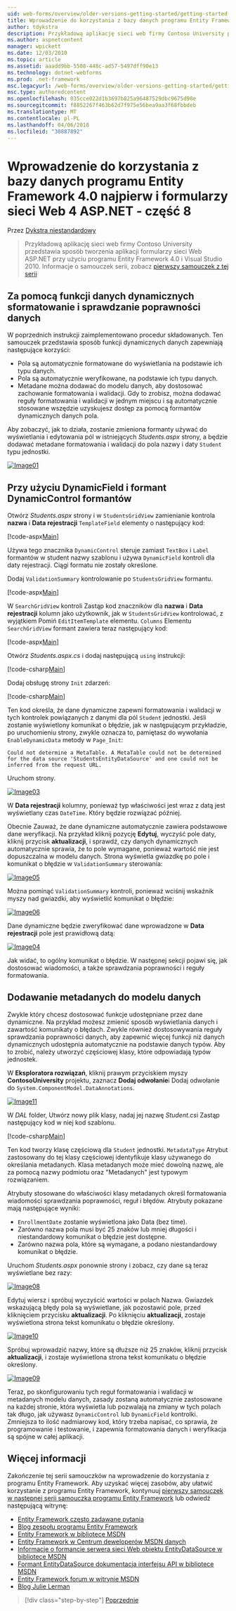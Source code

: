 ```yaml
---
uid: web-forms/overview/older-versions-getting-started/getting-started-with-ef/the-entity-framework-and-aspnet-getting-started-part-8
title: Wprowadzenie do korzystania z bazy danych programu Entity Framework 4.0 najpierw i platformy ASP.NET 4 sieci Web Forms — część 8 | Dokumentacja firmy Microsoft
author: tdykstra
description: Przykładową aplikację sieci web firmy Contoso University przedstawia sposób tworzenia aplikacji formularzy sieci Web ASP.NET przy użyciu programu Entity Framework. Przykładowa aplikacja jest...
ms.author: aspnetcontent
manager: wpickett
ms.date: 12/03/2010
ms.topic: article
ms.assetid: aaadd9bb-5508-448c-ad57-5497dff90e13
ms.technology: dotnet-webforms
ms.prod: .net-framework
msc.legacyurl: /web-forms/overview/older-versions-getting-started/getting-started-with-ef/the-entity-framework-and-aspnet-getting-started-part-8
msc.type: authoredcontent
ms.openlocfilehash: 035cce022d1b3697b825a96487529dbc9675d90e
ms.sourcegitcommit: f8852267f463b62d7f975e56bea9aa3f68fbbdeb
ms.translationtype: MT
ms.contentlocale: pl-PL
ms.lasthandoff: 04/06/2018
ms.locfileid: "30887892"
---
```

<a name="getting-started-with-entity-framework-40-database-first-and-aspnet-4-web-forms---part-8"></a>Wprowadzenie do korzystania z bazy danych programu Entity Framework 4.0 najpierw i formularzy sieci Web 4 ASP.NET - część 8
====================
Przez [Dykstra niestandardowy](https://github.com/tdykstra)

> Przykładową aplikację sieci web firmy Contoso University przedstawia sposób tworzenia aplikacji formularzy sieci Web ASP.NET przy użyciu programu Entity Framework 4.0 i Visual Studio 2010. Informacje o samouczek serii, zobacz [pierwszy samouczek z tej serii](the-entity-framework-and-aspnet-getting-started-part-1.md)


## <a name="using-dynamic-data-functionality-to-format-and-validate-data"></a>Za pomocą funkcji danych dynamicznych sformatowanie i sprawdzanie poprawności danych

W poprzednich instrukcji zaimplementowano procedur składowanych. Ten samouczek przedstawia sposób funkcji dynamicznych danych zapewniają następujące korzyści:

- Pola są automatycznie formatowane do wyświetlania na podstawie ich typu danych.
- Pola są automatycznie weryfikowane, na podstawie ich typu danych.
- Metadane można dodawać do modelu danych, aby dostosować zachowanie formatowania i walidacji. Gdy to zrobisz, można dodawać reguły formatowania i walidacji w jednym miejscu i są automatycznie stosowane wszędzie uzyskujesz dostęp za pomocą formantów dynamicznych danych pola.

Aby zobaczyć, jak to działa, zostanie zmieniona formanty używać do wyświetlania i edytowania pól w istniejących *Students.aspx* strony, a będzie dodawać metadane formatowania i walidacji do pola nazwy i daty `Student` typu jednostki.

[![Image01](the-entity-framework-and-aspnet-getting-started-part-8/_static/image2.png)](the-entity-framework-and-aspnet-getting-started-part-8/_static/image1.png)

## <a name="using-dynamicfield-and-dynamiccontrol-controls"></a>Przy użyciu DynamicField i formant DynamicControl formantów

Otwórz *Students.aspx* strony i w `StudentsGridView` zamienianie kontrola **nazwa** i **Data rejestracji** `TemplateField` elementy o następujący kod:

[!code-aspx[Main](the-entity-framework-and-aspnet-getting-started-part-8/samples/sample1.aspx)]

Używa tego znacznika `DynamicControl` steruje zamiast `TextBox` i `Label` formantów w student nazwy szablonu i używa `DynamicField` kontroli dla daty rejestracji. Ciągi formatu nie zostały określone.

Dodaj `ValidationSummary` kontrolowanie po `StudentsGridView` formantu.

[!code-aspx[Main](the-entity-framework-and-aspnet-getting-started-part-8/samples/sample2.aspx)]

W `SearchGridView` kontroli Zastąp kod znaczników dla **nazwa** i **Data rejestracji** kolumn jako użytkownik, jak w `StudentsGridView` kontrolować, z wyjątkiem Pomiń `EditItemTemplate` elementu. `Columns` Elementu `SearchGridView` formant zawiera teraz następujący kod:

[!code-aspx[Main](the-entity-framework-and-aspnet-getting-started-part-8/samples/sample3.aspx)]

Otwórz *Students.aspx.cs* i dodaj następującą `using` instrukcji:

[!code-csharp[Main](the-entity-framework-and-aspnet-getting-started-part-8/samples/sample4.cs)]

Dodaj obsługę strony `Init` zdarzeń:

[!code-csharp[Main](the-entity-framework-and-aspnet-getting-started-part-8/samples/sample5.cs)]

Ten kod określa, że dane dynamiczne zapewni formatowania i walidacji w tych kontrolek powiązanych z danymi dla pól `Student` jednostki. Jeśli zostanie wyświetlony komunikat o błędzie, jak w następującym przykładzie, po uruchomieniu strony, zwykle oznacza to, pamiętasz do wywołania `EnableDynamicData` metody w `Page_Init`:

`Could not determine a MetaTable. A MetaTable could not be determined for the data source 'StudentsEntityDataSource' and one could not be inferred from the request URL.`

Uruchom strony.

[![Image03](the-entity-framework-and-aspnet-getting-started-part-8/_static/image4.png)](the-entity-framework-and-aspnet-getting-started-part-8/_static/image3.png)

W **Data rejestracji** kolumny, ponieważ typ właściwości jest wraz z datą jest wyświetlany czas `DateTime`. Który będzie rozwiązać później.

Obecnie Zauważ, że dane dynamiczne automatycznie zawiera podstawowe dane weryfikacji. Na przykład kliknij pozycję **Edytuj**, wyczyść pole daty, kliknij przycisk **aktualizacji**, i sprawdź, czy danych dynamicznych automatycznie sprawia, że to pole wymagane, ponieważ wartość nie jest dopuszczalna w modelu danych. Strona wyświetla gwiazdkę po pole i komunikat o błędzie w `ValidationSummary` sterowania:

[![Image05](the-entity-framework-and-aspnet-getting-started-part-8/_static/image6.png)](the-entity-framework-and-aspnet-getting-started-part-8/_static/image5.png)

Można pominąć `ValidationSummary` kontroli, ponieważ wciśnij wskaźnik myszy nad gwiazdki, aby wyświetlić komunikat o błędzie:

[![Image06](the-entity-framework-and-aspnet-getting-started-part-8/_static/image8.png)](the-entity-framework-and-aspnet-getting-started-part-8/_static/image7.png)

Dane dynamiczne będzie zweryfikować dane wprowadzone w **Data rejestracji** pole jest prawidłową datą:

[![Image04](the-entity-framework-and-aspnet-getting-started-part-8/_static/image10.png)](the-entity-framework-and-aspnet-getting-started-part-8/_static/image9.png)

Jak widać, to ogólny komunikat o błędzie. W następnej sekcji pojawi się, jak dostosować wiadomości, a także sprawdzania poprawności i reguły formatowania.

## <a name="adding-metadata-to-the-data-model"></a>Dodawanie metadanych do modelu danych

Zwykle który chcesz dostosować funkcje udostępniane przez dane dynamiczne. Na przykład możesz zmienić sposób wyświetlania danych i zawartość komunikaty o błędach. Zwykle również dostosowywania reguły sprawdzania poprawności danych, aby zapewnić więcej funkcji niż danych dynamicznych udostępnia automatycznie na podstawie danych typów. Aby to zrobić, należy utworzyć częściowej klasy, które odpowiadają typów jednostek.

W **Eksploratora rozwiązań**, kliknij prawym przyciskiem myszy **ContosoUniversity** projektu, zaznacz **Dodaj odwołanie**i Dodaj odwołanie do `System.ComponentModel.DataAnnotations`.

[![Image11](the-entity-framework-and-aspnet-getting-started-part-8/_static/image12.png)](the-entity-framework-and-aspnet-getting-started-part-8/_static/image11.png)

W *DAL* folder, Utwórz nowy plik klasy, nadaj jej nazwę *Student.cs*i Zastąp następujący kod w niej kod szablonu.

[!code-csharp[Main](the-entity-framework-and-aspnet-getting-started-part-8/samples/sample6.cs)]

Ten kod tworzy klasę częściową dla `Student` jednostki. `MetadataType` Atrybut zastosowany do tej klasy częściowej identyfikuje klasy używanego do określania metadanych. Klasa metadanych może mieć dowolną nazwę, ale za pomocą nazwy podmiotu oraz "Metadanych" jest typowym rozwiązaniem.

Atrybuty stosowane do właściwości klasy metadanych określ formatowania wiadomości sprawdzania poprawności, reguł i błędów. Atrybuty pokazane mają następujące wyniki:

- `EnrollmentDate` zostanie wyświetlona jako Data (bez time).
- Zarówno nazwa pola musi być 25 znaków lub mniej długości i niestandardowy komunikat o błędzie jest dostępne.
- Zarówno nazwa pola, które są wymagane, a podano niestandardowy komunikat o błędzie.

Uruchom *Students.aspx* ponownie strony i zobacz, czy dane są teraz wyświetlane bez razy:

[![Image08](the-entity-framework-and-aspnet-getting-started-part-8/_static/image14.png)](the-entity-framework-and-aspnet-getting-started-part-8/_static/image13.png)

Edytuj wiersz i spróbuj wyczyścić wartości w polach Nazwa. Gwiazdek wskazującą błędy pola są wyświetlane, jak pozostawić pole, przed kliknięciem przycisku **aktualizacji**. Po kliknięciu **aktualizacji**, zostaje wyświetlona strona tekst komunikatu o błędzie określony.

[![Image10](the-entity-framework-and-aspnet-getting-started-part-8/_static/image16.png)](the-entity-framework-and-aspnet-getting-started-part-8/_static/image15.png)

Spróbuj wprowadzić nazwy, które są dłuższe niż 25 znaków, kliknij przycisk **aktualizacji**, i zostaje wyświetlona strona tekst komunikatu o błędzie określony.

[![Image09](the-entity-framework-and-aspnet-getting-started-part-8/_static/image18.png)](the-entity-framework-and-aspnet-getting-started-part-8/_static/image17.png)

Teraz, po skonfigurowaniu tych reguł formatowania i walidacji w metadanych modelu danych, zasady zostaną automatycznie zastosowane na każdej stronie, która wyświetla lub pozwalają na zmiany w tych polach tak długo, jak używasz `DynamicControl` lub `DynamicField` kontrolki. Zmniejsza to ilość nadmiarowy kod, który trzeba napisać, co sprawia, że programowanie i testowanie, i zapewnia formatowania danych i weryfikacja są spójne w całej aplikacji.

## <a name="more-information"></a>Więcej informacji

Zakończenie tej serii samouczków na wprowadzenie do korzystania z programu Entity Framework. Aby uzyskać więcej zasobów, aby ułatwić korzystanie z programu Entity Framework, kontynuuj [pierwszy samouczek w następnej serii samouczka programu Entity Framework](../continuing-with-ef/using-the-entity-framework-and-the-objectdatasource-control-part-1-getting-started.md) lub odwiedź następującą witrynę:

- [Entity Framework często zadawane pytania](http://www.ef-faq.org/introduction.html)
- [Blog zespołu programu Entity Framework](https://blogs.msdn.com/b/adonet/)
- [Entity Framework w bibliotece MSDN](https://msdn.microsoft.com/library/bb399572.aspx)
- [Entity Framework w Centrum deweloperów MSDN danych](https://msdn.microsoft.com/data/ef.aspx)
- [Informacje o formancie serwera sieci Web obiektu EntityDataSource w bibliotece MSDN](https://msdn.microsoft.com/library/cc488502.aspx)
- [Formant EntityDataSource dokumentacja interfejsu API w bibliotece MSDN](https://msdn.microsoft.com/library/system.web.ui.webcontrols.entitydatasource.aspx)
- [Entity Framework forum w witrynie MSDN](https://social.msdn.microsoft.com/forums/adodotnetentityframework/)
- [Blog Julie Lerman](http://thedatafarm.com/blog/)

> [!div class="step-by-step"]
> [Poprzednie](the-entity-framework-and-aspnet-getting-started-part-7.md)
